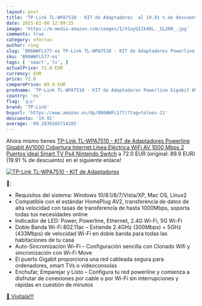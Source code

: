 ```yaml
---
layout: post
title: 'TP-Link TL-WPA7510 - KIT de Adaptadores  al 19.91 % de descuento'
date: 2021-02-08 12:09:25
image: 'https://m.media-amazon.com/images/I/41uyU1Ik48L._SL200_.jpg'
comments: true
category: ofertas
author: ring
slug: 'B06WWFLS77-es TP-Link TL-WPA7510 - KIT de Adaptadores Powerline Gigabit...'
sku: 'B06WWFLS77-es'
tags: [ 'smart','tv', ]
actualPrice: 72.0 EUR
currency: EUR
price: 72.0
comparePrice: 89.9 EUR
prodname: 'TP-Link TL-WPA7510 - KIT de Adaptadores Powerline Gigabit AV1000 Cobertura Internet  Línea Eléctrica  WiFi AV 1000 Mbps 2 Puertos  ideal Smart TV  Ps4  Nintendo Switch'
country: 'es'
flag: '🇪🇸'
brand: 'TP-Link'
buyurl: 'https://www.amazon.es/dp/B06WWFLS77/?tag=tolees-21'
descuento: '19.91'
average: '69.2839285714285'
---
```


Ahora mismo tienes [TP-Link TL-WPA7510 - KIT de Adaptadores Powerline Gigabit AV1000 Cobertura Internet  Línea Eléctrica  WiFi AV 1000 Mbps 2 Puertos  ideal Smart TV  Ps4  Nintendo Switch](https://www.amazon.es/dp/B06WWFLS77/?tag=tolees-21) a 72.0 EUR (original: 89.9 EUR) (19.91 %  de descuento) en el siguiente enlace!

[![TP-Link TL-WPA7510 - KIT de Adaptadores ](https://m.media-amazon.com/images/I/41uyU1Ik48L._SL200_.jpg)](https://www.amazon.es/dp/B06WWFLS77/?tag=tolees-21)

🔎:

- Requisitos del sistema: Windows 10/8.1/8/7/Vista/XP, Mac OS, Linux2
- Compatible con el estándar HomePlug AV2, transferencia de datos de alta velocidad con tasas de transferencia de hasta 1000Mbps, soporta todas tus necesidades online
- Indicador de LED: Power, Powerline, Ethernet, 2.4G Wi-Fi, 5G Wi-Fi
- Doble Banda Wi-Fi 802.11ac – Extiende 2.4GHz (300Mbps) + 5GHz (433Mbps) de velocidad Wi-Fi en doble banda para todas las habitaciones de tu casa
- Auto-Sincronización Wi-Fi – Configuración sencilla con Clonado Wifi y sincronización con Wi-Fi Move
- El puerto Gigabit proporciona una red cableada segura para ordenadores, smart TVs o videoconsolas
- Enchufar, Emparejar y Listo – Configura tu red powerline y comienza a disfrutar de conexiones por cable o por Wi-Fi sin interrupciones y rápidas en cuestión de minutos

[🛒 Visítala!!!](https://www.amazon.es/dp/B06WWFLS77/?tag=tolees-21)
